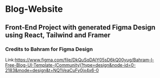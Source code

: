 # Blog-Website

## Front-End Project with generated Figma Design using React, Tailwind and Framer

### Credits to Bahram for Figma Design
Link:https://www.figma.com/file/DkQuSqDAlY05sD6kQ00yug/Bahram-l-Free-Blog-UI-Template-(Community)?type=design&node-id=0-2183&mode=design&t=NQ1VeaCuFy0jx4x6-0